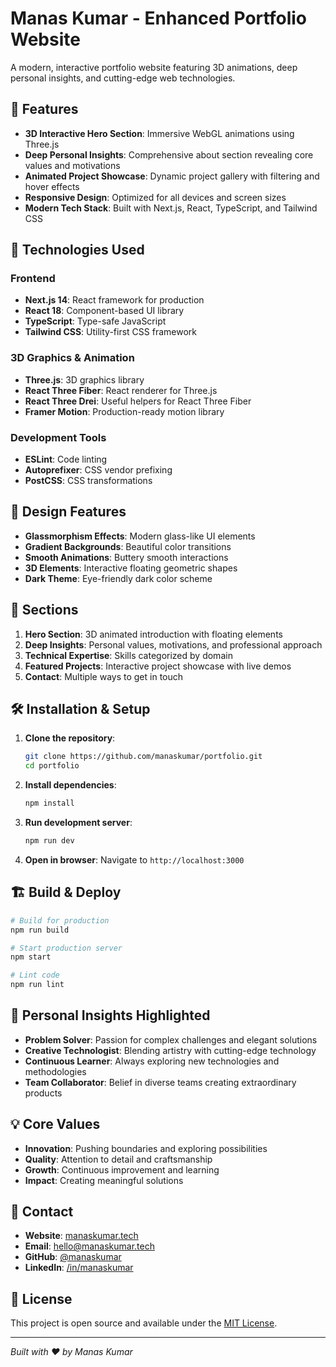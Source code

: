 # Manas Kumar - Enhanced Portfolio Website

A modern, interactive portfolio website featuring 3D animations, deep personal insights, and cutting-edge web technologies.

## 🌟 Features

- **3D Interactive Hero Section**: Immersive WebGL animations using Three.js
- **Deep Personal Insights**: Comprehensive about section revealing core values and motivations
- **Animated Project Showcase**: Dynamic project gallery with filtering and hover effects
- **Responsive Design**: Optimized for all devices and screen sizes
- **Modern Tech Stack**: Built with Next.js, React, TypeScript, and Tailwind CSS

## 🚀 Technologies Used

### Frontend
- **Next.js 14**: React framework for production
- **React 18**: Component-based UI library
- **TypeScript**: Type-safe JavaScript
- **Tailwind CSS**: Utility-first CSS framework

### 3D Graphics & Animation
- **Three.js**: 3D graphics library
- **React Three Fiber**: React renderer for Three.js
- **React Three Drei**: Useful helpers for React Three Fiber
- **Framer Motion**: Production-ready motion library

### Development Tools
- **ESLint**: Code linting
- **Autoprefixer**: CSS vendor prefixing
- **PostCSS**: CSS transformations

## 🎨 Design Features

- **Glassmorphism Effects**: Modern glass-like UI elements
- **Gradient Backgrounds**: Beautiful color transitions
- **Smooth Animations**: Buttery smooth interactions
- **3D Elements**: Interactive floating geometric shapes
- **Dark Theme**: Eye-friendly dark color scheme

## 📱 Sections

1. **Hero Section**: 3D animated introduction with floating elements
2. **Deep Insights**: Personal values, motivations, and professional approach
3. **Technical Expertise**: Skills categorized by domain
4. **Featured Projects**: Interactive project showcase with live demos
5. **Contact**: Multiple ways to get in touch

## 🛠️ Installation & Setup

1. **Clone the repository**:
   ```bash
   git clone https://github.com/manaskumar/portfolio.git
   cd portfolio
   ```

2. **Install dependencies**:
   ```bash
   npm install
   ```

3. **Run development server**:
   ```bash
   npm run dev
   ```

4. **Open in browser**: Navigate to `http://localhost:3000`

## 🏗️ Build & Deploy

```bash
# Build for production
npm run build

# Start production server
npm start

# Lint code
npm run lint
```

## 🎯 Personal Insights Highlighted

- **Problem Solver**: Passion for complex challenges and elegant solutions
- **Creative Technologist**: Blending artistry with cutting-edge technology
- **Continuous Learner**: Always exploring new technologies and methodologies
- **Team Collaborator**: Belief in diverse teams creating extraordinary products

## 💡 Core Values

- **Innovation**: Pushing boundaries and exploring possibilities
- **Quality**: Attention to detail and craftsmanship
- **Growth**: Continuous improvement and learning
- **Impact**: Creating meaningful solutions

## 📧 Contact

- **Website**: [manaskumar.tech](https://manaskumar.tech)
- **Email**: hello@manaskumar.tech
- **GitHub**: [@manaskumar](https://github.com/manaskumar)
- **LinkedIn**: [/in/manaskumar](https://linkedin.com/in/manaskumar)

## 📄 License

This project is open source and available under the [MIT License](LICENSE).

---

*Built with ❤️ by Manas Kumar*
